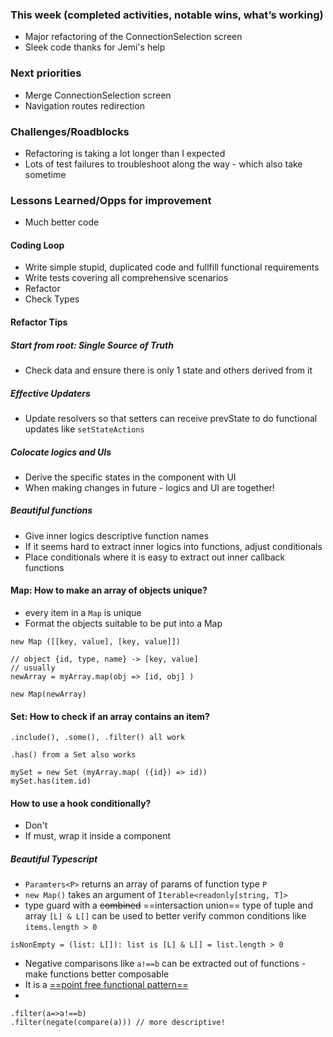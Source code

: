### This week (completed activities, notable wins, what’s working)
- Major refactoring of the ConnectionSelection screen
- Sleek code thanks for Jemi's help

### Next priorities
- Merge ConnectionSelection screen
- Navigation routes redirection

### Challenges/Roadblocks
- Refactoring is taking a lot longer than I expected
- Lots of test failures to troubleshoot along the way - which also take sometime

### Lessons Learned/Opps for improvement
- Much better code 
#### Coding Loop
- Write simple stupid, duplicated code and fullfill functional requirements
- Write tests covering all comprehensive scenarios
- Refactor
- Check Types
#### Refactor Tips
##### Start from root: Single Source of Truth
- Check data and ensure there is only 1 state and others derived from it
##### Effective Updaters
- Update resolvers so that setters can receive prevState to do functional updates like `setStateActions`
##### Colocate logics and UIs
- Derive the specific states in the component with UI
- When making changes in future - logics and UI are together!
##### Beautiful functions
- Give inner logics descriptive function names
- If it seems hard to extract inner logics into functions, adjust conditionals
- Place conditionals where it is easy to extract out inner callback functions
#### Map: How to make an array of objects unique?
- every item in a `Map` is unique
- Format the objects suitable to be put into a Map
```
new Map ([[key, value], [key, value]])

// object {id, type, name} -> [key, value]
// usually
newArray = myArray.map(obj => [id, obj] ) 

new Map(newArray) 

```
#### Set: How to check if an array contains an item?
```
.include(), .some(), .filter() all work

.has() from a Set also works

mySet = new Set (myArray.map( ({id}) => id))
mySet.has(item.id)
```

#### How to use a hook conditionally?
- Don't
- If must, wrap it inside a component

##### Beautiful Typescript
- `Paramters<P>` returns an array of params of function type `P`
- `new Map()` takes an argument of `Iterable<readonly[string, T]>`
- type guard with a ~~combined~~ ==intersaction union== type of tuple and array `[L] & L[]` can be used to better verify common conditions like `items.length > 0`
```
isNonEmpty = (list: L[]): list is [L] & L[] = list.length > 0

```
- Negative comparisons like `a!==b` can be extracted out of functions - make functions better composable
- It is a [==point free functional pattern==](https://blog.openreplay.com/forever-functional-pointfree-style-programming/)
- 
```
.filter(a=>a!==b)
.filter(negate(compare(a))) // more descriptive!
```
